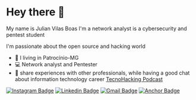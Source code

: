 # Hey there 👋

My name is Julian Vilas Boas
I'm a network analyst is a cybersecurity and pentest student

I'm passionate about the open source and hacking world
- 📍 I living in Patrocínio-MG
- 💻 Network analyst and Pentester
- 🎤 share experiences with other professionals, while having a good chat about information technology career [TecnoHacking Podcast](https://anchor.fm/tecnohacking-podcast) 

[![Instagram Badge](https://img.shields.io/badge/-@julianlucasvb-6633cc?style=flat-square&labelColor=6633cc&logo=instagram&logoColor=white&link=https://instagram.com/julianlucasvb)](https://instagram.com/julianlucasvb) 
[![Linkedin Badge](https://img.shields.io/badge/-Julian%20Lucas-6600cc?style=flat-square&logo=Linkedin&logoColor=white&link=https://www.linkedin.com/in/julianlucasvb/)](https://www.linkedin.com/in/julianlucasvb/) 
[![Gmail Badge](https://img.shields.io/badge/-julianlucasvb@gmail.com-6633cc?style=flat-square&logo=Gmail&logoColor=white&link=mailto:diego.schell.f@gmail.com)](mailto:julianlucasvb@gmail.com)
[![Anchor Badge](https://img.shields.io/badge/-TecnoHacking%20Podcast-6600cc?style=flat-square&logo=Anchor&logoColor=white&link=https://anchor.fm/tecnohacking-podcast)](https://anchor.fm/tecnohacking-podcast) 
